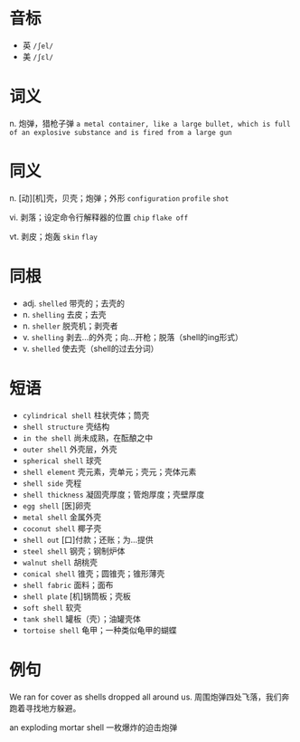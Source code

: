 # 音标

- 英 `/ʃel/`
- 美 `/ʃɛl/`

# 词义

n. 炮弹，猎枪子弹
`a metal container, like a large bullet, which is full of an explosive substance and is fired from a large gun`

# 同义

n. [动][机]壳，贝壳；炮弹；外形
`configuration` `profile` `shot`

vi. 剥落；设定命令行解释器的位置
`chip` `flake off`

vt. 剥皮；炮轰
`skin` `flay`

# 同根

- adj. `shelled` 带壳的；去壳的
- n. `shelling` 去皮；去壳
- n. `sheller` 脱壳机；剥壳者
- v. `shelling` 剥去…的外壳；向…开枪；脱落（shell的ing形式）
- v. `shelled` 使去壳（shell的过去分词）

# 短语

- `cylindrical shell` 柱状壳体；筒壳
- `shell structure` 壳结构
- `in the shell` 尚未成熟，在酝酿之中
- `outer shell` 外壳层，外壳
- `spherical shell` 球壳
- `shell element` 壳元素，壳单元；壳元；壳体元素
- `shell side` 壳程
- `shell thickness` 凝固壳厚度；管炮厚度；壳壁厚度
- `egg shell` [医]卵壳
- `metal shell` 金属外壳
- `coconut shell` 椰子壳
- `shell out` [口]付款；还账；为…提供
- `steel shell` 钢壳；钢制炉体
- `walnut shell` 胡桃壳
- `conical shell` 锥壳；圆锥壳；锥形薄壳
- `shell fabric` 面料；面布
- `shell plate` [机]锅筒板；壳板
- `soft shell` 软壳
- `tank shell` 罐板（壳）；油罐壳体
- `tortoise shell` 龟甲；一种类似龟甲的蝴蝶

# 例句

We ran for cover as shells dropped all around us.
周围炮弹四处飞落，我们奔跑着寻找地方躲避。

an exploding mortar shell
一枚爆炸的迫击炮弹


